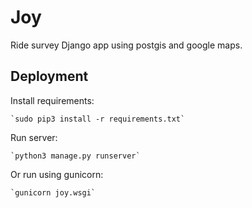 Joy
=======

Ride survey Django app using postgis and google maps.


Deployment
------------

Install requirements:

	`sudo pip3 install -r requirements.txt`

Run server:

    `python3 manage.py runserver`
    
Or run using gunicorn:

    `gunicorn joy.wsgi`
